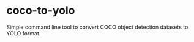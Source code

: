 # coco-to-yolo
Simple command line tool to convert COCO object detection datasets to YOLO format.



